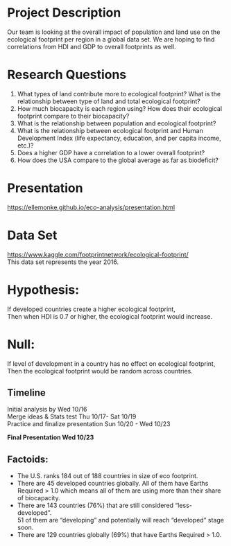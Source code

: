 # Project Description
Our team is looking at the overall impact of population and land use on the ecological footprint per region in a global data set.  We are hoping to find correlations from HDI and GDP to overall footprints as well.

# Research Questions
1. What types of land contribute more to ecological footprint? What is the relationship between type of land and total ecological footprint?
2. How much biocapacity is each region using? How does their ecological footprint compare to their biocapacity?
3. What is the relationship between population and ecological footprint?
4. What is the relationship between ecological footprint and Human Development Index (life expectancy, education, and per capita income, etc.)? 
5. Does a higher GDP have a correlation to a lower overall footprint?
6. How does the USA compare to the global average as far as biodeficit?

# Presentation
https://ellemonke.github.io/eco-analysis/presentation.html

# Data Set
https://www.kaggle.com/footprintnetwork/ecological-footprint/<br>
This data set represents the year 2016.

# Hypothesis:
If developed countries create a higher ecological footprint,<br>
Then when HDI is 0.7 or higher, the ecological footprint would increase.

# Null: 
If level of development in a country has no effect on ecological footprint,<br>
Then the ecological footprint would be random across countries.

## Timeline
Initial analysis by Wed 10/16<br>
Merge ideas & Stats test Thu 10/17- Sat 10/19<br>
Practice and finalize presentation Sun 10/20 - Wed 10/23<br>

**Final Presentation Wed 10/23**

## Factoids:
- The U.S. ranks 184 out of 188 countries in size of eco footprint. 
- There are 45 developed countries globally. All of them have Earths Required > 1.0 which means all of them are using more than their share of biocapacity. 
- There are 143 countries (76%) that are still considered “less-developed”.<br>
51 of them are “developing” and potentially will reach “developed” stage soon.
- There are 129 countries globally (69%) that have Earths Required > 1.0.